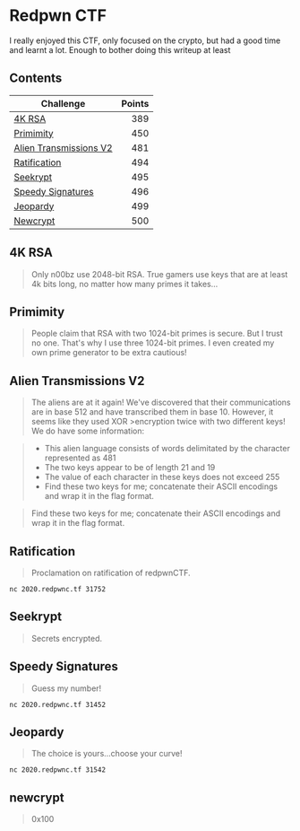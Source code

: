 # Redpwn CTF

I really enjoyed this CTF, only focused on the crypto, but had a good time and learnt a lot. Enough to bother doing this writeup at least

## Contents

| Challenge | Points | 
| ------------- |  -------------: |
|[4K RSA](#4K-RSA) | 389 |
|[Primimity](#Primimity) | 450 |
|[Alien Transmissions V2](#Alien-Transmissions-V2)| 481 |
|[Ratification](#Ratification) | 494 |
|[Seekrypt](#Seekrypt) | 495 |
|[Speedy Signatures](#Speedy-Signatures) | 496 |
|[Jeopardy](#Jeopardy)|499|
|[Newcrypt](#Newcrypt)|500|

## 4K RSA

>Only n00bz use 2048-bit RSA. True gamers use keys that are at least 4k bits long, no matter how many primes it takes...

## Primimity

>People claim that RSA with two 1024-bit primes is secure. But I trust no one. That's why I use three 1024-bit primes.
>I even created my own prime generator to be extra cautious!

## Alien Transmissions V2

>The aliens are at it again! We've discovered that their communications are in base 512 and have transcribed them in base 10. However, it seems like they used XOR >encryption twice with two different keys! We do have some information:

>- This alien language consists of words delimitated by the character represented as 481
>- The two keys appear to be of length 21 and 19
>- The value of each character in these keys does not exceed 255
>- Find these two keys for me; concatenate their ASCII encodings and wrap it in the flag format.

>Find these two keys for me; concatenate their ASCII encodings and wrap it in the flag format.

## Ratification

>Proclamation on ratification of redpwnCTF.

`nc 2020.redpwnc.tf 31752`

## Seekrypt

>Secrets encrypted.

## Speedy Signatures

>Guess my number!

`nc 2020.redpwnc.tf 31452`


## Jeopardy

>The choice is yours...choose your curve!

`nc 2020.redpwnc.tf 31542`

## newcrypt

>0x100
